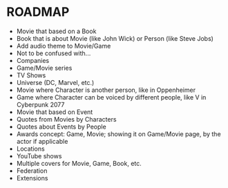# ROADMAP

- Movie that based on a Book
- Book that is about Movie (like John Wick) or Person (like Steve Jobs)
- Add audio theme to Movie/Game
- Not to be confused with...
- Companies
- Game/Movie series
- TV Shows
- Universe (DC, Marvel, etc.)
- Movie where Character is another person, like in Oppenheimer
- Game where Character can be voiced by different people, like V in Cyberpunk 2077
- Movie that based on Event
- Quotes from Movies by Characters
- Quotes about Events by People
- Awards concept: Game, Movie; showing it on Game/Movie page, by the actor if applicable
- Locations
- YouTube shows
- Multiple covers for Movie, Game, Book, etc.
- Federation
- Extensions
